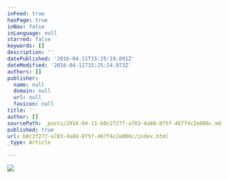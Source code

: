 ```yaml
---
inFeed: true
hasPage: true
inNav: false
inLanguage: null
starred: false
keywords: []
description: ''
datePublished: '2016-04-11T15:25:19.091Z'
dateModified: '2016-04-11T15:25:14.973Z'
authors: []
publisher:
  name: null
  domain: null
  url: null
  favicon: null
title: ''
author: []
sourcePath: _posts/2016-04-11-b0c2f277-a783-4a88-8f5f-467f4c2e006c.md
published: true
url: b0c2f277-a783-4a88-8f5f-467f4c2e006c/index.html
_type: Article

---
```

![](https://the-grid-user-content.s3-us-west-2.amazonaws.com/a99b351c-9dec-4ae3-808d-2c4a0857523c.jpg)